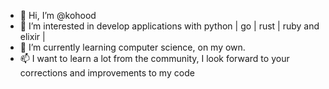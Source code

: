 - 👋 Hi, I’m @kohood
- 👀 I’m interested in develop applications with python | go | rust | ruby and elixir |
- 🌱 I’m currently learning computer science, on my own.
- 📫 I want to learn a lot from the community, I look forward to your corrections and improvements to my code

